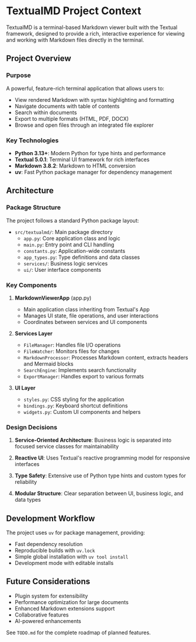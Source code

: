 # TextualMD Project Context

TextualMD is a terminal-based Markdown viewer built with the Textual framework, designed to provide a rich, interactive experience for viewing and working with Markdown files directly in the terminal.

## Project Overview

### Purpose
A powerful, feature-rich terminal application that allows users to:
- View rendered Markdown with syntax highlighting and formatting
- Navigate documents with table of contents
- Search within documents
- Export to multiple formats (HTML, PDF, DOCX)
- Browse and open files through an integrated file explorer

### Key Technologies
- **Python 3.13+**: Modern Python for type hints and performance
- **Textual 5.0.1**: Terminal UI framework for rich interfaces
- **Markdown 3.8.2**: Markdown to HTML conversion
- **uv**: Fast Python package manager for dependency management

## Architecture

### Package Structure
The project follows a standard Python package layout:
- `src/textualmd/`: Main package directory
  - `app.py`: Core application class and logic
  - `main.py`: Entry point and CLI handling
  - `constants.py`: Application-wide constants
  - `app_types.py`: Type definitions and data classes
  - `services/`: Business logic services
  - `ui/`: User interface components

### Key Components

1. **MarkdownViewerApp** (app.py)
   - Main application class inheriting from Textual's App
   - Manages UI state, file operations, and user interactions
   - Coordinates between services and UI components

2. **Services Layer**
   - `FileManager`: Handles file I/O operations
   - `FileWatcher`: Monitors files for changes
   - `MarkdownProcessor`: Processes Markdown content, extracts headers and Mermaid blocks
   - `SearchEngine`: Implements search functionality
   - `ExportManager`: Handles export to various formats

3. **UI Layer**
   - `styles.py`: CSS styling for the application
   - `bindings.py`: Keyboard shortcut definitions
   - `widgets.py`: Custom UI components and helpers

### Design Decisions

1. **Service-Oriented Architecture**: Business logic is separated into focused service classes for maintainability

2. **Reactive UI**: Uses Textual's reactive programming model for responsive interfaces

3. **Type Safety**: Extensive use of Python type hints and custom types for reliability

4. **Modular Structure**: Clear separation between UI, business logic, and data types

## Development Workflow

The project uses `uv` for package management, providing:
- Fast dependency resolution
- Reproducible builds with `uv.lock`
- Simple global installation with `uv tool install`
- Development mode with editable installs

## Future Considerations

- Plugin system for extensibility
- Performance optimization for large documents
- Enhanced Markdown extensions support
- Collaborative features
- AI-powered enhancements

See `TODO.md` for the complete roadmap of planned features.
